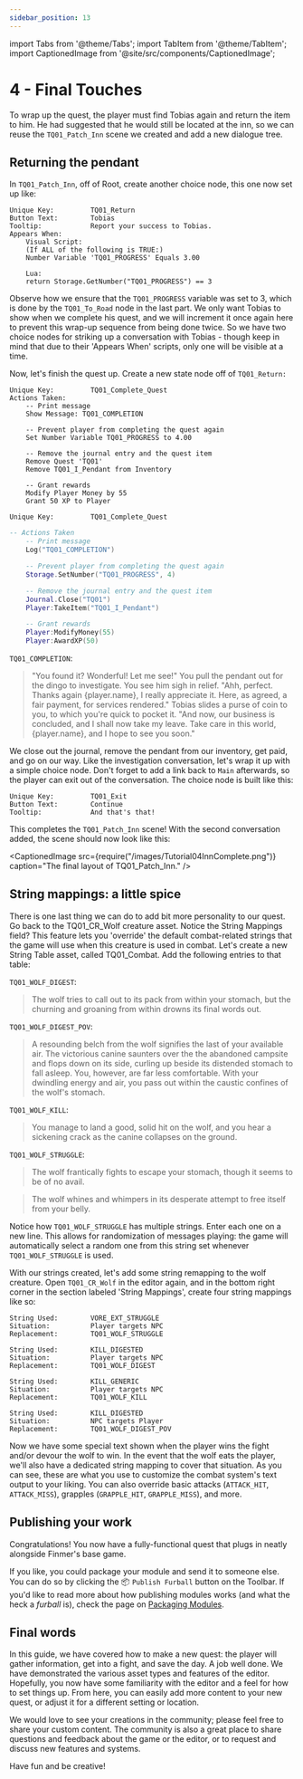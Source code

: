 ```yaml
---
sidebar_position: 13
---
```


import Tabs from '@theme/Tabs';
import TabItem from '@theme/TabItem';
import CaptionedImage from '@site/src/components/CaptionedImage';

# 4 - Final Touches

To wrap up the quest, the player must find Tobias again and return the item to him. He had suggested that he would still be located at the inn, so we can reuse the `TQ01_Patch_Inn` scene we created and add a new dialogue tree.

## Returning the pendant

In `TQ01_Patch_Inn`, off of Root, create another choice node, this one now set up like:

```
Unique Key:         TQ01_Return
Button Text:        Tobias
Tooltip:            Report your success to Tobias.
Appears When:
    Visual Script:
    (If ALL of the following is TRUE:)
    Number Variable 'TQ01_PROGRESS' Equals 3.00
    
    Lua:
    return Storage.GetNumber("TQ01_PROGRESS") == 3
```

Observe how we ensure that the `TQ01_PROGRESS` variable was set to 3, which is done by the `TQ01_To_Road` node in the last part. We only want Tobias to show when we complete his quest, and we will increment it once again here to prevent this wrap-up sequence from being done twice. So we have two choice nodes for striking up a conversation with Tobias - though keep in mind that due to their 'Appears When' scripts, only one will be visible at a time.

Now, let's finish the quest up. Create a new state node off of `TQ01_Return:`

<Tabs groupId="script-lang">
<TabItem value="visual" label="Visual Script">

```
Unique Key:         TQ01_Complete_Quest
Actions Taken:
    -- Print message
    Show Message: TQ01_COMPLETION

    -- Prevent player from completing the quest again
    Set Number Variable TQ01_PROGRESS to 4.00

    -- Remove the journal entry and the quest item
    Remove Quest 'TQ01'
    Remove TQ01_I_Pendant from Inventory

    -- Grant rewards
    Modify Player Money by 55
    Grant 50 XP to Player
```

</TabItem>
<TabItem value="lua" label="Lua Script">

```
Unique Key:         TQ01_Complete_Quest
```

```lua
-- Actions Taken
    -- Print message
    Log("TQ01_COMPLETION")

    -- Prevent player from completing the quest again
    Storage.SetNumber("TQ01_PROGRESS", 4)

    -- Remove the journal entry and the quest item
    Journal.Close("TQ01")
    Player:TakeItem("TQ01_I_Pendant")

    -- Grant rewards
    Player:ModifyMoney(55)
    Player:AwardXP(50)
```

</TabItem>
</Tabs>

`TQ01_COMPLETION`:

> "You found it? Wonderful! Let me see!" You pull the pendant out for the dingo to investigate. You see him sigh in relief. "Ahh, perfect. Thanks again \{player.name\}, I really appreciate it. Here, as agreed, a fair payment, for services rendered." Tobias slides a purse of coin to you, to which you're quick to pocket it. "And now, our business is concluded, and I shall now take my leave. Take care in this world, \{player.name\}, and I hope to see you soon."

We close out the journal, remove the pendant from our inventory, get paid, and go on our way. Like the investigation conversation, let's wrap it up with a simple choice node. Don't forget to add a link back to `Main` afterwards, so the player can exit out of the conversation. The choice node is built like this:

    Unique Key:         TQ01_Exit
    Button Text:        Continue
    Tooltip:            And that's that!
    
This completes the `TQ01_Patch_Inn` scene! With the second conversation added, the scene should now look like this:

<CaptionedImage
    src={require("/images/Tutorial04InnComplete.png")}
    caption="The final layout of TQ01_Patch_Inn." />

## String mappings: a little spice

There is one last thing we can do to add bit more personality to our quest. Go back to the TQ01_CR_Wolf creature asset. Notice the String Mappings field? This feature lets you 'override' the default combat-related strings that the game will use when this creature is used in combat. Let's create a new String Table asset, called TQ01_Combat. Add the following entries to that table:

`TQ01_WOLF_DIGEST`:

> The wolf tries to call out to its pack from within your stomach, but the churning and groaning from within drowns its final words out.

`TQ01_WOLF_DIGEST_POV`:

> A resounding belch from the wolf signifies the last of your available air. The victorious canine saunters over the the abandoned campsite and flops down on its side, curling up beside its distended stomach to fall asleep. You, however, are far less comfortable. With your dwindling energy and air, you pass out within the caustic confines of the wolf's stomach.

`TQ01_WOLF_KILL`:

> You manage to land a good, solid hit on the wolf, and you hear a sickening crack as the canine collapses on the ground.

`TQ01_WOLF_STRUGGLE`:

> The wolf frantically fights to escape your stomach, though it seems to be of no avail.

> The wolf whines and whimpers in its desperate attempt to free itself from your belly.

Notice how `TQ01_WOLF_STRUGGLE` has multiple strings. Enter each one on a new line. This allows for randomization of messages playing: the game will automatically select a random one from this string set whenever `TQ01_WOLF_STRUGGLE` is used.

With our strings created, let's add some string remapping to the wolf creature. Open `TQ01_CR_Wolf` in the editor again, and in the bottom right corner in the section labeled 'String Mappings', create four string mappings like so:

```
String Used:        VORE_EXT_STRUGGLE
Situation:          Player targets NPC
Replacement:        TQ01_WOLF_STRUGGLE
```

```
String Used:        KILL_DIGESTED
Situation:          Player targets NPC
Replacement:        TQ01_WOLF_DIGEST
```

```
String Used:        KILL_GENERIC
Situation:          Player targets NPC
Replacement:        TQ01_WOLF_KILL
```

```
String Used:        KILL_DIGESTED
Situation:          NPC targets Player
Replacement:        TQ01_WOLF_DIGEST_POV
```

Now we have some special text shown when the player wins the fight and/or devour the wolf to win. In the event that the wolf eats the player, we'll also have a dedicated string mapping to cover that situation. As you can see, these are what you use to customize the combat system's text output to your liking. You can also override basic attacks (`ATTACK_HIT`, `ATTACK_MISS`), grapples (`GRAPPLE_HIT`, `GRAPPLE_MISS`), and more.

## Publishing your work

Congratulations! You now have a fully-functional quest that plugs in neatly alongside Finmer's base game.

If you like, you could package your module and send it to someone else. You can do so by clicking the 📦 `Publish Furball` button on the Toolbar. If you'd like to read more about how publishing modules works (and what the heck a _furball_ is), check the page on [Packaging Modules](/getting-started/packaging).

## Final words

In this guide, we have covered how to make a new quest: the player will gather information, get into a fight, and save the day. A job well done. We have demonstrated the various asset types and features of the editor. Hopefully, you now have some familiarity with the editor and a feel for how to set things up. From here, you can easily add more content to your new quest, or adjust it for a different setting or location.

We would love to see your creations in the community; please feel free to share your custom content. The community is also a great place  to share questions and feedback about the game or the editor, or to request and discuss new features and systems.

Have fun and be creative!
